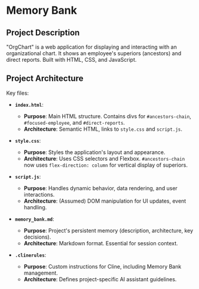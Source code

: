 # Memory Bank

## Project Description

"OrgChart" is a web application for displaying and interacting with an organizational chart. It shows an employee's superiors (ancestors) and direct reports. Built with HTML, CSS, and JavaScript.

## Project Architecture

Key files:

*   **`index.html`**:
    *   **Purpose**: Main HTML structure. Contains divs for `#ancestors-chain`, `#focused-employee`, and `#direct-reports`.
    *   **Architecture**: Semantic HTML, links to `style.css` and `script.js`.

*   **`style.css`**:
    *   **Purpose**: Styles the application's layout and appearance.
    *   **Architecture**: Uses CSS selectors and Flexbox. `#ancestors-chain` now uses `flex-direction: column` for vertical display of superiors.

*   **`script.js`**:
    *   **Purpose**: Handles dynamic behavior, data rendering, and user interactions.
    *   **Architecture**: (Assumed) DOM manipulation for UI updates, event handling.

*   **`memory_bank.md`**:
    *   **Purpose**: Project's persistent memory (description, architecture, key decisions).
    *   **Architecture**: Markdown format. Essential for session context.

*   **`.clinerules`**:
    *   **Purpose**: Custom instructions for Cline, including Memory Bank management.
    *   **Architecture**: Defines project-specific AI assistant guidelines.
